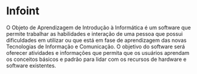 Infoint
=======

O Objeto de Aprendizagem de Introdução à Informática  é um software que permite trabalhar as habilidades e interação de uma pessoa que possui dificuldades em utilizar ou que está em fase de aprendizagem das novas Tecnologias de Informação e Comunicação.  	O objetivo do software será oferecer atividades e informações que permita que os usuários aprendam os conceitos básicos e padrão para lidar com os recursos de hardware e software existentes. 